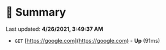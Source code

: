 # 📖 Summary
Last updated: **4/26/2021, 3:49:37 AM**

- `GET` [https://google.com](https://google.com) - **Up** (91ms)
